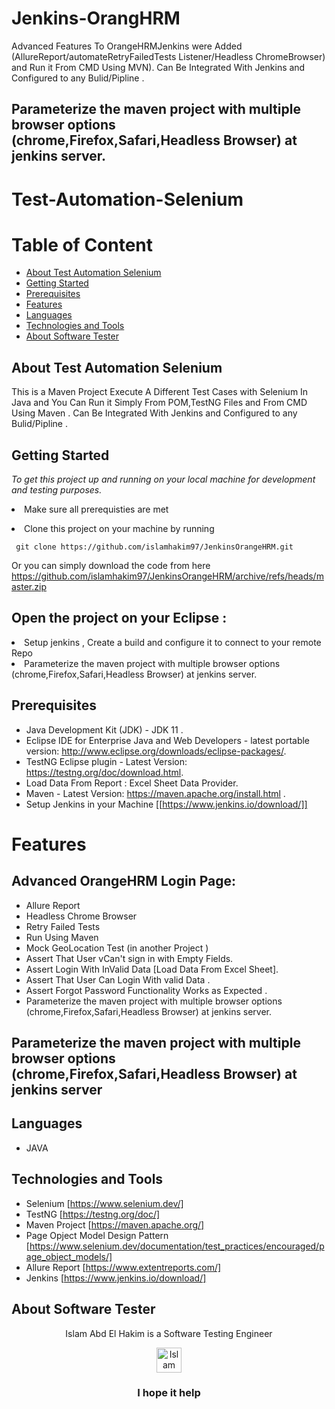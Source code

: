 # Jenkins-OrangHRM
Advanced Features To OrangeHRMJenkins  were Added (AllureReport/automateRetryFailedTests Listener/Headless ChromeBrowser) and Run it From CMD Using MVN).
Can Be Integrated With Jenkins and Configured to any Bulid/Pipline .
## Parameterize the maven project with multiple browser options (chrome,Firefox,Safari,Headless Browser) at jenkins server.
# Test-Automation-Selenium

# Table of Content
- [About Test Automation Selenium](#about-test-automation-selenium)
- [Getting Started](#getting-started)
- [Prerequisites](#prerequisites)
- [Features](#features)
- [Languages](#languages)
- [Technologies and Tools](#technologies-and-tools)
- [About Software Tester](#about-software-tester)

 ## About Test Automation Selenium
 This is a Maven Project Execute A Different Test Cases with Selenium In Java and You Can Run it Simply From POM,TestNG Files and From CMD Using Maven .
 Can Be Integrated With Jenkins and Configured to any Bulid/Pipline .
 ## Getting Started

*To get this project up and running on your local machine for development and testing purposes.* <li> Make sure all prerequisties are met  
<li> Clone this project on your machine by running  

     git clone https://github.com/islamhakim97/JenkinsOrangeHRM.git

Or you can simply download the code from here https://github.com/islamhakim97/JenkinsOrangeHRM/archive/refs/heads/master.zip
<h2> Open the project on your Eclipse :</h2> 
<li> Setup jenkins , Create a build and configure it to connect to your remote Repo </li>
<li>Parameterize the maven project with multiple browser options (chrome,Firefox,Safari,Headless Browser) at jenkins server.</li>
<Run Your Build>



## Prerequisites
- Java Development Kit (JDK) - JDK 11 .
- Eclipse IDE for Enterprise Java and Web Developers - latest portable version: http://www.eclipse.org/downloads/eclipse-packages/.
- TestNG Eclipse plugin - Latest Version: https://testng.org/doc/download.html.
- Load Data From Report : Excel Sheet Data Provider.
- Maven - Latest Version: https://maven.apache.org/install.html .
- Setup Jenkins in your Machine [[https://www.jenkins.io/download/]]


# Features
  ## Advanced OrangeHRM Login Page:
  - Allure Report
  - Headless Chrome Browser 
  - Retry Failed Tests
  - Run Using Maven
  - Mock GeoLocation Test (in another Project )
  - Assert That User vCan't sign in with Empty Fields.
  - Assert Login With InValid Data [Load Data From Excel Sheet].
  - Assert That User Can Login With valid Data . 
  - Assert Forgot Password Functionality Works as Expected .
  - Parameterize the maven project with multiple browser options (chrome,Firefox,Safari,Headless Browser) at jenkins server.

 ## Parameterize the maven project with multiple browser options (chrome,Firefox,Safari,Headless Browser) at jenkins server

  
## Languages
  - JAVA
  ## Technologies and Tools
  - Selenium [https://www.selenium.dev/]
  - TestNG [https://testng.org/doc/]
  - Maven Project [https://maven.apache.org/]
  - Page Opject Model Design Pattern [https://www.selenium.dev/documentation/test_practices/encouraged/page_object_models/]
  - Allure Report [https://www.extentreports.com/]
  - Jenkins [https://www.jenkins.io/download/]
  
## About Software Tester
  <div align="center">
  Islam Abd El Hakim is a Software Testing Engineer
  </div>
 <p> </p>
 <p> </p>
  <div align="center">
  <!-- Islam Abd El Hakim LinkedIn -->
  <a href="https://www.linkedin.com/in/islamhakim/">
    <img src="https://user-images.githubusercontent.com/33738409/154184172-7a13b01e-6eb1-4134-ae91-c82588a7b27b.png" width="40px" height="40px"  
      alt="Islam Abd ElHakim Linkedin Profile" />
  </a>
</div>
<p> </p>
<h3 align="center"> I hope it help </h3>

